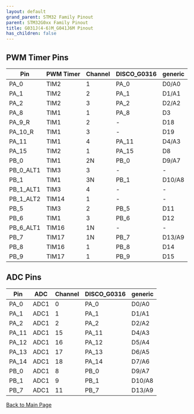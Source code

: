 ```yaml
---
layout: default
grand_parent: STM32 Family Pinout
parent: STM32G0xx Family Pinout
title: G031J(4-6)M_G041J6M Pinout
has_children: false
---
```


## PWM Timer Pins

| Pin | PWM Timer | Channel | DISCO_G0316 | generic |
| --- | --- | --- | --- | --- |
| PA_0 | TIM2 | 1 | PA_0 | D0/A0 |
| PA_1 | TIM2 | 2 | PA_1 | D1/A1 |
| PA_2 | TIM2 | 3 | PA_2 | D2/A2 |
| PA_8 | TIM1 | 1 | PA_8 | D3 |
| PA_9_R | TIM1 | 2 | - | D18 |
| PA_10_R | TIM1 | 3 | - | D19 |
| PA_11 | TIM1 | 4 | PA_11 | D4/A3 |
| PA_15 | TIM2 | 1 | PA_15 | D8 |
| PB_0 | TIM1 | 2N | PB_0 | D9/A7 |
| PB_0_ALT1 | TIM3 | 3 | - | - |
| PB_1 | TIM1 | 3N | PB_1 | D10/A8 |
| PB_1_ALT1 | TIM3 | 4 | - | - |
| PB_1_ALT2 | TIM14 | 1 | - | - |
| PB_5 | TIM3 | 2 | PB_5 | D11 |
| PB_6 | TIM1 | 3 | PB_6 | D12 |
| PB_6_ALT1 | TIM16 | 1N | - | - |
| PB_7 | TIM17 | 1N | PB_7 | D13/A9 |
| PB_8 | TIM16 | 1 | PB_8 | D14 |
| PB_9 | TIM17 | 1 | PB_9 | D15 |


## ADC Pins

| Pin | ADC | Channel | DISCO_G0316 | generic |
| --- | --- | --- | --- | --- |
| PA_0 | ADC1 | 0 | PA_0 | D0/A0 |
| PA_1 | ADC1 | 1 | PA_1 | D1/A1 |
| PA_2 | ADC1 | 2 | PA_2 | D2/A2 |
| PA_11 | ADC1 | 15 | PA_11 | D4/A3 |
| PA_12 | ADC1 | 16 | PA_12 | D5/A4 |
| PA_13 | ADC1 | 17 | PA_13 | D6/A5 |
| PA_14 | ADC1 | 18 | PA_14 | D7/A6 |
| PB_0 | ADC1 | 8 | PB_0 | D9/A7 |
| PB_1 | ADC1 | 9 | PB_1 | D10/A8 |
| PB_7 | ADC1 | 11 | PB_7 | D13/A9 |


[Back to Main Page](../../index)